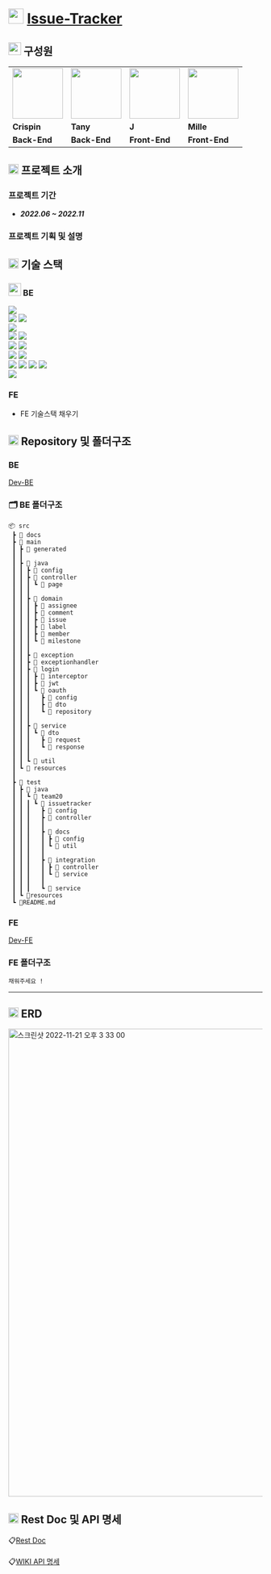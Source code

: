 # <img height="30px" src="https://user-images.githubusercontent.com/78953393/202724902-5c0e2787-eb17-45e0-9faa-a119d4eeaa5b.png" /> [Issue-Tracker](https://issuetracker.r-e.kr/login)

## <img height="25px" src="https://user-images.githubusercontent.com/78953393/202858325-2895d601-1043-4921-91b6-6238eefa7f84.png" /> 구성원

<table>
  <tr>
    <td>
        <a href="https://github.com/crispindeity">
            <img src="https://user-images.githubusercontent.com/78953393/202717705-6905f508-5153-454e-b623-5af3e279e3b5.jpeg" width="100" height="100" />
        </a>
    </td>
    <td>
        <a href="https://github.com/juni8453">
            <img src="https://user-images.githubusercontent.com/78953393/202717589-416e8ada-2cf1-49ed-8bc4-86f6a0258e9b.jpeg" width="100" height="100" />
        </a>
    </td>
    <td>
        <a href="https://github.com/ju-kkim">
            <img src="https://user-images.githubusercontent.com/78953393/202717587-19b0412a-e16e-4732-8cdc-22f6e669be38.jpeg" width="100" height="100" />
        </a>
    </td>
    <td>
        <a href="https://github.com/jaypedia">
            <img src="https://user-images.githubusercontent.com/78953393/202717582-09f3225a-bc40-4cd7-8871-3ddedf458a22.jpeg" width="100" height="100" />
        </a>
    </td>
  </tr>
  <tr>
    <td><b>Crispin</b></td>
    <td><b>Tany</b></td>
    <td><b>J</b></td>
    <td><b>Mille</b></td>
  </tr>
  <tr>
    <td><b>Back-End</b></td>
    <td><b>Back-End</b></td>
    <td><b>Front-End</b></td>
    <td><b>Front-End</b></td>
  </tr>

</table>

## <img height="20px" src="https://user-images.githubusercontent.com/78953393/202724902-5c0e2787-eb17-45e0-9faa-a119d4eeaa5b.png" /> 프로젝트 소개

### 프로젝트 기간
- ***2022.06 ~ 2022.11***

### 프로젝트 기획 및 설명

## <img height="20px" src="https://user-images.githubusercontent.com/78953393/202724902-5c0e2787-eb17-45e0-9faa-a119d4eeaa5b.png" /> 기술 스택

### <img height="25px" src="https://user-images.githubusercontent.com/78953393/202858081-856ac9dd-6d18-43f3-acb8-73cb130dbfe3.png" /> BE 

<img src="https://img.shields.io/badge/JAVA 11-F53916?style=for-the-badge&logo=JAVA&logoColor=white"/></a>
</br>
<img src="https://img.shields.io/badge/SpringBoot-6DB33F?style=for-the-badge&logo=Spring Boot&logoColor=white"/></a>
<img src="https://img.shields.io/badge/JUnit5-25A162?style=for-the-badge&logo=JUnit5&logoColor=white"/></a>
</br>
<img src="https://img.shields.io/badge/Gradle-02303A?style=for-the-badge&logo=Gradle&logoColor=white"/></a>
</br>
<img src="https://img.shields.io/badge/MySql-E6B91E?style=for-the-badge&logo=MySql&logoColor=white"/></a>
<img src="https://img.shields.io/badge/H2-00599C?style=for-the-badge&logoColor=white"/></a>
</br>
<img src="https://img.shields.io/badge/GitHub-333664?style=for-the-badge&logo=GitHub&logoColor=white"/></a>
<img src="https://img.shields.io/badge/Git-F05032?style=for-the-badge&logo=Git&logoColor=white"/></a>
</br>
<img src="https://img.shields.io/badge/GitHub Actions-2088FF?style=for-the-badge&logo=GitHub Actions&logoColor=white"/></a>
<img src="https://img.shields.io/badge/Docker-2496ED?style=for-the-badge&logo=Docker&logoColor=white"/></a>
</br>
<img src="https://img.shields.io/badge/Amazon_Aws-333664?style=for-the-badge&logo=amazon-aws&logoColor=white"/></a>
<img src="https://img.shields.io/badge/Amazon_EC2-FF9900?style=for-the-badge&logo=amazon-ec2&logoColor=white"/></a>
<img src="https://img.shields.io/badge/Amazon_S3-569A31?style=for-the-badge&logo=amazon-s3&logoColor=white"/></a>
<img src="https://img.shields.io/badge/Amazon_Cloud_Front-569A31?style=for-the-badge&logo=Amazon_Cloud_Front&logoColor=white"/></a>
</br>
<img src="https://img.shields.io/badge/IntelliJ IDEA-000000?style=for-the-badge&logo=IntelliJ IDEA&logoColor=white"/></a>
</br>

### FE
- FE 기술스택 채우기

## <img height="20px" src="https://user-images.githubusercontent.com/78953393/202724902-5c0e2787-eb17-45e0-9faa-a119d4eeaa5b.png" /> Repository 및 폴더구조

### BE
[Dev-BE](https://github.com/crispindeity/issue-tracker/tree/dev-BE)

### 🗂 BE 폴더구조
```directory
📦 src
 ┣ 📂 docs
 ┣ 📂 main
 ┃ ┣ 📂 generated
 ┃ ┃
 ┃ ┣ 📂 java
 ┃ ┃ ┣ 📂 config
 ┃ ┃ ┣ 📂 controller
 ┃ ┃ ┃ ┗ 📂 page
 ┃ ┃ ┃
 ┃ ┃ ┣ 📂 domain
 ┃ ┃ ┃ ┣ 📂 assignee
 ┃ ┃ ┃ ┣ 📂 comment
 ┃ ┃ ┃ ┣ 📂 issue
 ┃ ┃ ┃ ┣ 📂 label
 ┃ ┃ ┃ ┣ 📂 member
 ┃ ┃ ┃ ┗ 📂 milestone
 ┃ ┃ ┃
 ┃ ┃ ┣ 📂 exception
 ┃ ┃ ┣ 📂 exceptionhandler
 ┃ ┃ ┣ 📂 login
 ┃ ┃ ┃ ┣ 📂 interceptor
 ┃ ┃ ┃ ┣ 📂 jwt
 ┃ ┃ ┃ ┗ 📂 oauth
 ┃ ┃ ┃   ┣ 📂 config
 ┃ ┃ ┃   ┣ 📂 dto
 ┃ ┃ ┃   ┗ 📂 repository
 ┃ ┃ ┃
 ┃ ┃ ┣ 📂 service
 ┃ ┃ ┃ ┗ 📂 dto
 ┃ ┃ ┃   ┣ 📂 request
 ┃ ┃ ┃   ┗ 📂 response
 ┃ ┃ ┃
 ┃ ┃ ┗ 📂 util
 ┃ ┗ 📂 resources
 ┃
 ┣ 📂 test
 ┃ ┣ 📂 java
 ┃ ┃ ┗ 📂 team20
 ┃ ┃ ┃ ┗ 📂 issuetracker
 ┃ ┃ ┃   ┣ 📂 config
 ┃ ┃ ┃   ┣ 📂 controller
 ┃ ┃ ┃   ┃
 ┃ ┃ ┃   ┣ 📂 docs
 ┃ ┃ ┃   ┃ ┣ 📂 config
 ┃ ┃ ┃   ┃ ┗ 📂 util
 ┃ ┃ ┃   ┃
 ┃ ┃ ┃   ┣ 📂 integration
 ┃ ┃ ┃   ┃ ┣ 📂 controller
 ┃ ┃ ┃   ┃ ┗ 📂 service
 ┃ ┃ ┃   ┃
 ┃ ┃ ┃   ┗ 📂 service
 ┃ ┗ 📂resources
 ┗ 📜README.md
```

### FE
[Dev-FE](https://github.com/crispindeity/issue-tracker/tree/dev-FE)

### FE 폴더구조
```directory
채워주세요 !
```
---

## <img height="20px" src="https://user-images.githubusercontent.com/78953393/202724902-5c0e2787-eb17-45e0-9faa-a119d4eeaa5b.png" /> ERD
<img width="927" alt="스크린샷 2022-11-21 오후 3 33 00" src="https://user-images.githubusercontent.com/79444040/202981176-f5dc75c3-631a-4ecd-8eaa-2ac382a6723d.png">

## <img height="20px" src="https://user-images.githubusercontent.com/78953393/202724902-5c0e2787-eb17-45e0-9faa-a119d4eeaa5b.png" /> Rest Doc 및 API 명세
📋[Rest Doc](https://api.rarus-be.com/docs/api/index.html) <br><br>
📋[WIKI API 명세](https://github.com/crispindeity/issue-tracker/wiki/Issue-Tracker-API-%EB%AA%85%EC%84%B8-%F0%9F%93%9D)
